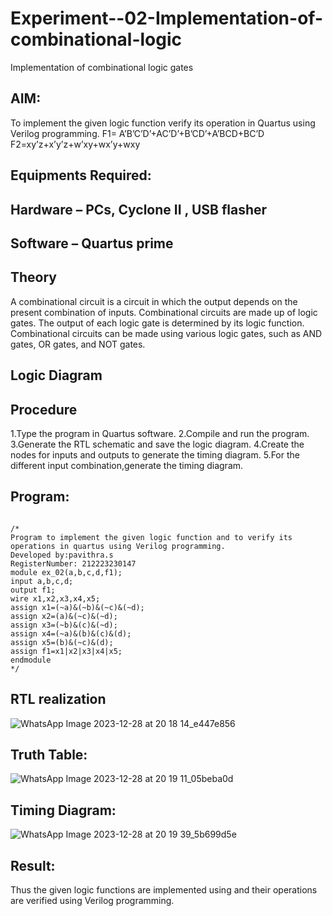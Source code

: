 # Experiment--02-Implementation-of-combinational-logic
Implementation of combinational logic gates
 
## AIM:
To implement the given logic function verify its operation in Quartus using Verilog programming.
 F1= A’B’C’D’+AC’D’+B’CD’+A’BCD+BC’D
F2=xy’z+x’y’z+w’xy+wx’y+wxy
 
 
 
## Equipments Required:
## Hardware – PCs, Cyclone II , USB flasher
## Software – Quartus prime


## Theory
 A combinational circuit is a circuit in which the output depends on the present combination of inputs. Combinational circuits
are made up of logic gates. The output of each logic gate is determined by its logic function. Combinational circuits can be
made using various logic gates, such as AND gates, OR gates, and NOT gates.

## Logic Diagram
## Procedure
1.Type the program in Quartus software.
 2.Compile and run the program.
 3.Generate the RTL schematic and save the logic diagram.
 4.Create the nodes for inputs and outputs to generate the timing diagram.
 5.For the different input combination,generate the timing diagram.
## Program:
```

/*
Program to implement the given logic function and to verify its operations in quartus using Verilog programming.
Developed by:pavithra.s 
RegisterNumber: 212223230147 
module ex_02(a,b,c,d,f1);
input a,b,c,d;
output f1;
wire x1,x2,x3,x4,x5;
assign x1=(~a)&(~b)&(~c)&(~d);
assign x2=(a)&(~c)&(~d);
assign x3=(~b)&(c)&(~d);
assign x4=(~a)&(b)&(c)&(d);
assign x5=(b)&(~c)&(d);
assign f1=x1|x2|x3|x4|x5;
endmodule
*/
```
## RTL realization
![WhatsApp Image 2023-12-28 at 20 18 14_e447e856](https://github.com/pavithraselvaraj30/Experiment--02-Implementation-of-combinational-logic-/assets/149366880/e4b4a055-d21b-485e-ac28-4963b2971305)



## Truth Table:

![WhatsApp Image 2023-12-28 at 20 19 11_05beba0d](https://github.com/pavithraselvaraj30/Experiment--02-Implementation-of-combinational-logic-/assets/149366880/c72e4378-24b2-43d2-8e2c-102ec9c0636c)

## Timing Diagram:
![WhatsApp Image 2023-12-28 at 20 19 39_5b699d5e](https://github.com/pavithraselvaraj30/Experiment--02-Implementation-of-combinational-logic-/assets/149366880/24947d76-a2be-4267-8750-6a3b4304ae61)

## Result:
Thus the given logic functions are implemented using  and their operations are verified using Verilog programming.
